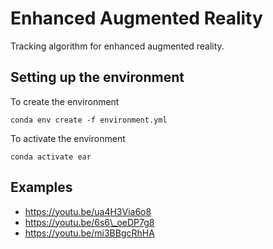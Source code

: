 # Enhanced Augmented Reality

Tracking algorithm for enhanced augmented reality.

## Setting up the environment

To create the environment

    conda env create -f environment.yml

To activate the environment

    conda activate ear
    
## Examples

- https://youtu.be/ua4H3Via6o8
- https://youtu.be/6s6\_oeDP7g8
- https://youtu.be/mi3BBgcRhHA
